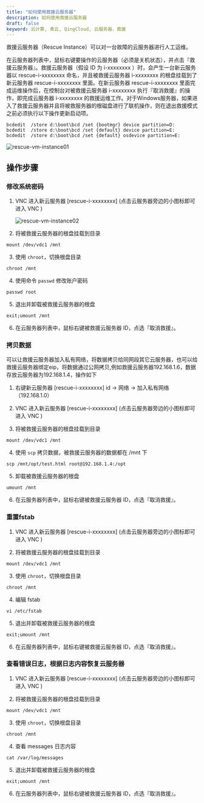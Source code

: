 ```yaml
---
title: "如何使用救援云服务器"
description: 如何使用救援云服务器
draft: false
keyword: 云计算, 青云, QingCloud, 云服务器，救援
---
```


救援云服务器（Rescue Instance）可以对一台故障的云服务器进行人工运维。

在云服务器列表中，鼠标右键要操作的云服务器（必须是关机状态），并点击『救援云服务器』。救援云服务器（假设 ID 为 i-xxxxxxxx ）时，会产生一台新云服务器以 rescue-i-xxxxxxxx 命名，并且被救援云服务器 i-xxxxxxxx 的根盘挂载到了新云服务器 rescue-i-xxxxxxxx 里面。在新云服务器 rescue-i-xxxxxxxx 里面完成运维操作后，在控制台对被救援云服务器 i-xxxxxxxx 执行『取消救援』的操作，即完成云服务器 i-xxxxxxxx 的救援运维工作。对于Windows服务器，如果进入了救援云服务器并且将被救服务器的根磁盘进行了联机操作，则在退出救援模式之前必须执行以下操作更新启动项。

```
bcdedit  /store d:\boot\bcd /set {bootmgr} device partition=D:
bcdedit  /store d:\boot\bcd /set {default} device partition=E:
bcdedit  /store d:\boot\bcd /set {default} osdevice partition=E:
```

![rescue-vm-instance01](/compute/vm/_images/rescue-vm-instance01.png)

## 操作步骤

### 修改系统密码

1. VNC 进入新云服务器 [rescue-i-xxxxxxxx] (点击云服务器旁边的小图标即可进入 VNC )

   ![rescue-vm-instance02](/compute/vm/_images/rescue-vm-instance02.png)

2. 将被救援云服务器的根盘挂载到目录

```
mount /dev/vdc1 /mnt
```

3. 使用 `chroot`，切换根盘目录

```
chroot /mnt
```

4. 使用命令 `passwd` 修改账户密码

```
passwd root
```

5. 退出并卸载被救援云服务器的根盘

```
exit;umount /mnt
```

6. 在云服务器列表中，鼠标右键被救援云服务器 ID，点选『取消救援』。



### 拷贝数据

可以让救援云服务器加入私有网络，将数据拷贝给同网段其它云服务器，也可以给救援云服务器绑定eip，将数据通过公网拷贝,例如救援云服务器192.168.1.6，数据存放云服务器为192.168.1.4，操作如下

1. 右键新云服务器 [rescue-i-xxxxxxxx] id -> 网络 -> 加入私有网络（192.168.1.0）

2. VNC 进入新云服务器 [rescue-i-xxxxxxxx] (点击云服务器旁边的小图标即可进入 VNC )

3. 将被救援云服务器的根盘挂载到目录

```
mount /dev/vdc1 /mnt
```

4. 使用 `scp` 拷贝数据，被救援云服务器的数据都在 /mnt 下

```
scp /mnt/opt/test.html root@192.168.1.4:/opt
```

5. 卸载被救援云服务器的根盘

```
umount /mnt
```

6. 在云服务器列表中，鼠标右键被救援云服务器 ID，点选『取消救援』。

### 重置fstab

1. VNC 进入新云服务器 [rescue-i-xxxxxxxx] (点击云服务器旁边的小图标即可进入 VNC )

2. 将被救援云服务器的根盘挂载到目录

```
mount /dev/vdc1 /mnt
```

3. 使用 `chroot`，切换根盘目录

```
chroot /mnt
```

4. 编辑 fstab

```
vi /etc/fstab
```

5. 退出并卸载被救援云服务器的根盘

```
exit;umount /mnt
```

6. 在云服务器列表中，鼠标右键被救援云服务器 ID，点选『取消救援』。

### 查看错误日志，根据日志内容恢复云服务器

1. VNC 进入新云服务器 [rescue-i-xxxxxxxx] (点击云服务器旁边的小图标即可进入 VNC )

2. 将被救援云服务器的根盘挂载到目录

```
mount /dev/vdc1 /mnt
```

3. 使用 `chroot`，切换根盘目录

```
chroot /mnt
```

4. 查看 messages 日志内容

```
cat /var/log/messages
```

5. 退出并卸载被救援云服务器的根盘

```
exit;umount /mnt
```

6. 在云服务器列表中，鼠标右键被救援云服务器 ID，点选『取消救援』。

